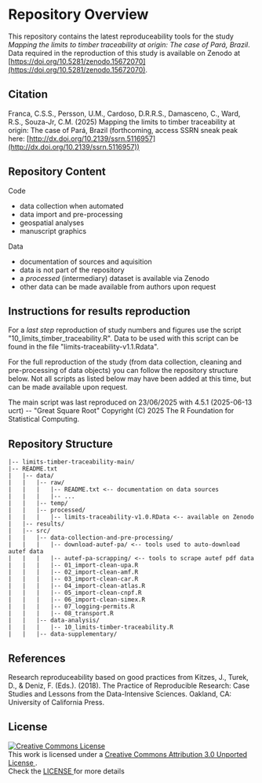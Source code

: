 
# Repository Overview

This repository contains the latest reproduceability tools for the study *Mapping the limits to timber traceability at origin: The case of Pará, Brazil*. Data required in the reproduction of this study is available on Zenodo at [https://doi.org/10.5281/zenodo.15672070](https://doi.org/10.5281/zenodo.15672070).

## Citation
Franca, C.S.S., Persson, U.M., Cardoso, D.R.R.S., Damasceno, C., Ward, R.S., Souza-Jr, C.M. (2025) Mapping the limits to timber traceability at origin: The case of Pará, Brazil (forthcoming, access SSRN sneak peak here: [http://dx.doi.org/10.2139/ssrn.5116957](http://dx.doi.org/10.2139/ssrn.5116957))

## Repository Content 

Code
- data collection when automated
- data import and pre-processing
- geospatial analyses
- manuscript graphics 

Data 
- documentation of sources and aquisition
- data is not part of the repository 
- a *processed* (intermediary) dataset is available via Zenodo 
- other data can be made available from authors upon request 

## Instructions for results reproduction

For a *last step* reproduction of study numbers and figures use the script "10_limits_timber_traceability.R". Data to be used with this script can be found in the file "limits-traceability-v1.1.Rdata". 

For the full reproduction of the study (from data collection, cleaning and pre-processing of data objects) you can follow the repository structure below. Not all scripts as listed below may have been added at this time, but can be made available upon request.

The main script was last reproduced on 23/06/2025 with  4.5.1 (2025-06-13 ucrt) -- "Great Square Root" Copyright (C) 2025 The R Foundation for Statistical Computing. 


## Repository Structure

```
|-- limits-timber-traceability-main/
|-- README.txt
|   |-- data/
|   |   |-- raw/
|   |   |   |-- README.txt <-- documentation on data sources
|   |   |   |-- ...
|   |   |-- temp/
|   |   |-- processed/
|   |   |   |-- limits-traceability-v1.0.RData <-- available on Zenodo
|   |-- results/
|   |-- src/
|   |   |-- data-collection-and-pre-processing/
|   |   |   |-- download-autef-pa/ <-- tools used to auto-download autef data
|   |   |   |-- autef-pa-scrapping/ <-- tools to scrape autef pdf data
|   |   |   |-- 01_import-clean-upa.R
|   |   |   |-- 02_import-clean-amf.R 
|   |   |   |-- 03_import-clean-car.R
|   |   |   |-- 04_import-clean-atlas.R
|   |   |   |-- 05_import-clean-cnpf.R
|   |   |   |-- 06_import-clean-simex.R
|   |   |   |-- 07_logging-permits.R
|   |   |   |-- 08_transport.R
|   |   |-- data-analysis/
|   |   |   |-- 10_limits-timber-traceability.R
|   |   |-- data-supplementary/

```

## References 

Research reproduceability based on good practices from Kitzes, J., Turek, D., & Deniz, F. (Eds.). (2018). The Practice of Reproducible Research: Case Studies and Lessons from the Data-Intensive Sciences. Oakland, CA: University of California Press. 


## License
<a rel="license" href="http://creativecommons.org/licenses/by/3.0/">
  <img alt="Creative Commons License" style="border-width:0" src="https://i.creativecommons.org/l/by/3.0/88x31.png" /> 
</a>
<br />
This work is licensed under a 
<a rel="license" href="http://creativecommons.org/licenses/by/3.0/">
  Creative Commons Attribution 3.0 Unported License
</a>.
<br />
Check the 
<a rel="license" href="https://github.com/carolsrto/illegality-risk-ns/blob/main/LICENSE">
LICENSE
</a> 
for more details

